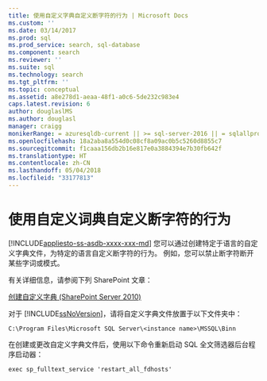 ```yaml
---
title: 使用自定义字典自定义断字符的行为 | Microsoft Docs
ms.custom: ''
ms.date: 03/14/2017
ms.prod: sql
ms.prod_service: search, sql-database
ms.component: search
ms.reviewer: ''
ms.suite: sql
ms.technology: search
ms.tgt_pltfrm: ''
ms.topic: conceptual
ms.assetid: a8e278d1-aeaa-48f1-a0c6-5de232c983e4
caps.latest.revision: 6
author: douglaslMS
ms.author: douglasl
manager: craigg
monikerRange: = azuresqldb-current || >= sql-server-2016 || = sqlallproducts-allversions
ms.openlocfilehash: 18a2aba8a554d0c08cf8a09ac0b5c5260d8855c7
ms.sourcegitcommit: f1caaa156db2b16e817e0a3884394e7b30fb642f
ms.translationtype: HT
ms.contentlocale: zh-CN
ms.lasthandoff: 05/04/2018
ms.locfileid: "33177813"
---
```

# <a name="customize-the-behavior-of-word-breakers-with-a-custom-dictionary"></a>使用自定义词典自定义断字符的行为
[!INCLUDE[appliesto-ss-asdb-xxxx-xxx-md](../../includes/appliesto-ss-asdb-xxxx-xxx-md.md)]
  您可以通过创建特定于语言的自定义字典文件，为特定的语言自定义断字符的行为。 例如，您可以禁止断字符断开某些字词或模式。  
  
 有关详细信息，请参阅下列 SharePoint 文章：  
  
 [创建自定义字典 (SharePoint Server 2010)](http://go.microsoft.com/fwlink/?LinkId=215011)  
  
 对于 [!INCLUDE[ssNoVersion](../../includes/ssnoversion-md.md)]，请将自定义字典文件放置于以下文件夹中：  
  
 `C:\Program Files\Microsoft SQL Server\<instance name>\MSSQL\Binn`  
  
 在创建或更改自定义字典文件后，使用以下命令重新启动 SQL 全文筛选器后台程序启动器：  
  
 `exec sp_fulltext_service 'restart_all_fdhosts'`  
  
  
